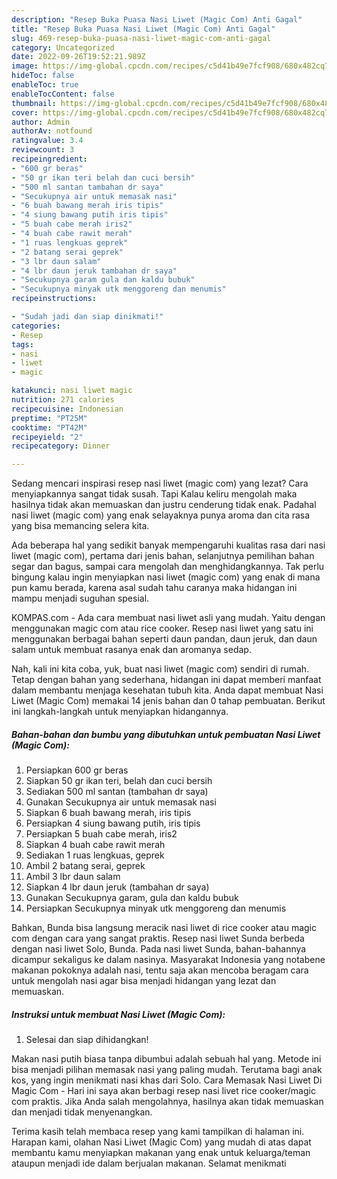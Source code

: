 ```yaml
---
description: "Resep Buka Puasa Nasi Liwet (Magic Com) Anti Gagal"
title: "Resep Buka Puasa Nasi Liwet (Magic Com) Anti Gagal"
slug: 469-resep-buka-puasa-nasi-liwet-magic-com-anti-gagal
category: Uncategorized
date: 2022-09-26T19:52:21.989Z
image: https://img-global.cpcdn.com/recipes/c5d41b49e7fcf908/680x482cq70/nasi-liwet-magic-com-foto-resep-utama.jpg
hideToc: false
enableToc: true
enableTocContent: false
thumbnail: https://img-global.cpcdn.com/recipes/c5d41b49e7fcf908/680x482cq70/nasi-liwet-magic-com-foto-resep-utama.jpg
cover: https://img-global.cpcdn.com/recipes/c5d41b49e7fcf908/680x482cq70/nasi-liwet-magic-com-foto-resep-utama.jpg
author: Admin
authorAv: notfound
ratingvalue: 3.4
reviewcount: 3
recipeingredient:
- "600 gr beras"
- "50 gr ikan teri belah dan cuci bersih"
- "500 ml santan tambahan dr saya"
- "Secukupnya air untuk memasak nasi"
- "6 buah bawang merah iris tipis"
- "4 siung bawang putih iris tipis"
- "5 buah cabe merah iris2"
- "4 buah cabe rawit merah"
- "1 ruas lengkuas geprek"
- "2 batang serai geprek"
- "3 lbr daun salam"
- "4 lbr daun jeruk tambahan dr saya"
- "Secukupnya garam gula dan kaldu bubuk"
- "Secukupnya minyak utk menggoreng dan menumis"
recipeinstructions:

- "Sudah jadi dan siap dinikmati!"
categories:
- Resep
tags:
- nasi
- liwet
- magic

katakunci: nasi liwet magic 
nutrition: 271 calories
recipecuisine: Indonesian
preptime: "PT25M"
cooktime: "PT42M"
recipeyield: "2"
recipecategory: Dinner

---
```



Sedang mencari inspirasi resep nasi liwet (magic com) yang lezat? Cara menyiapkannya sangat tidak susah. Tapi Kalau keliru mengolah maka hasilnya tidak akan memuaskan dan justru cenderung tidak enak. Padahal nasi liwet (magic com) yang enak selayaknya punya aroma dan cita rasa yang bisa memancing selera kita.


Ada beberapa hal yang sedikit banyak mempengaruhi kualitas rasa dari nasi liwet (magic com), pertama dari jenis bahan, selanjutnya pemilihan bahan segar dan bagus, sampai cara mengolah dan menghidangkannya. Tak perlu bingung kalau ingin menyiapkan nasi liwet (magic com) yang enak di mana pun kamu berada, karena asal sudah tahu caranya maka hidangan ini mampu menjadi suguhan spesial.

KOMPAS.com - Ada cara membuat nasi liwet asli yang mudah. Yaitu dengan menggunakan magic com atau rice cooker. Resep nasi liwet yang satu ini menggunakan berbagai bahan seperti daun pandan, daun jeruk, dan daun salam untuk membuat rasanya enak dan aromanya sedap.


Nah, kali ini kita coba, yuk, buat nasi liwet (magic com) sendiri di rumah. Tetap dengan bahan yang sederhana, hidangan ini dapat memberi manfaat dalam membantu menjaga kesehatan tubuh kita. Anda dapat membuat Nasi Liwet (Magic Com) memakai 14 jenis bahan dan 0 tahap pembuatan. Berikut ini langkah-langkah untuk menyiapkan hidangannya.

<!--inarticleads1-->

##### Bahan-bahan dan bumbu yang dibutuhkan untuk pembuatan Nasi Liwet (Magic Com):

1. Persiapkan 600 gr beras
1. Siapkan 50 gr ikan teri, belah dan cuci bersih
1. Sediakan 500 ml santan (tambahan dr saya)
1. Gunakan Secukupnya air untuk memasak nasi
1. Siapkan 6 buah bawang merah, iris tipis
1. Persiapkan 4 siung bawang putih, iris tipis
1. Persiapkan 5 buah cabe merah, iris2
1. Siapkan 4 buah cabe rawit merah
1. Sediakan 1 ruas lengkuas, geprek
1. Ambil 2 batang serai, geprek
1. Ambil 3 lbr daun salam
1. Siapkan 4 lbr daun jeruk (tambahan dr saya)
1. Gunakan Secukupnya garam, gula dan kaldu bubuk
1. Persiapkan Secukupnya minyak utk menggoreng dan menumis


Bahkan, Bunda bisa langsung meracik nasi liwet di rice cooker atau magic com dengan cara yang sangat praktis. Resep nasi liwet Sunda berbeda dengan nasi liwet Solo, Bunda. Pada nasi liwet Sunda, bahan-bahannya dicampur sekaligus ke dalam nasinya. Masyarakat Indonesia yang notabene makanan pokoknya adalah nasi, tentu saja akan mencoba beragam cara untuk mengolah nasi agar bisa menjadi hidangan yang lezat dan memuaskan. 

<!--inarticleads2-->

##### Instruksi untuk membuat Nasi Liwet (Magic Com):


1. Selesai dan siap dihidangkan!

Makan nasi putih biasa tanpa dibumbui adalah sebuah hal yang. Metode ini bisa menjadi pilihan memasak nasi yang paling mudah. Terutama bagi anak kos, yang ingin menikmati nasi khas dari Solo. Cara Memasak Nasi Liwet Di Magic Com - Hari ini saya akan berbagi resep nasi livet rice cooker/magic com praktis. Jika Anda salah mengolahnya, hasilnya akan tidak memuaskan dan menjadi tidak menyenangkan. 

Terima kasih telah membaca resep yang kami tampilkan di halaman ini. Harapan kami, olahan Nasi Liwet (Magic Com) yang mudah di atas dapat membantu kamu menyiapkan makanan yang enak untuk keluarga/teman ataupun menjadi ide dalam berjualan makanan. Selamat menikmati
